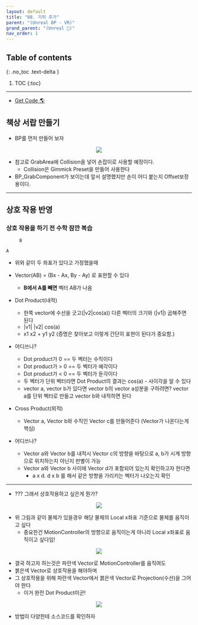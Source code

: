 ```yaml
---
layout: default
title: "08. 기믹 추가"
parent: "(Unreal BP - VR)"
grand_parent: "(Unreal 🚀)"
nav_order: 1
---
```


## Table of contents
{: .no_toc .text-delta }

1. TOC
{:toc}

---

* [Get Code 🌎](https://github.com/Arthur880708/Unreal_VR_Tutorial_1/tree/3)

## 책상 서랍 만들기

* BP를 먼저 만들어 보자

<p align="center">
  <img src="https://taehyungs-programming-blog.github.io/blog/assets/images/unreal/bp-4-vr/bp-vr-8-1.png"/>
</p>

* 참고로 GrabArea에 Collision을 넣어 손잡이로 사용할 예정이다.
    * Collision은 Gimmick Preset을 만들어 사용한다
* BP_GrabComponent가 보이는데 앞서 설명했지만 손이 어디 붙는지 Offset보정용이다.

---

## 상호 작용 반영

### 상호 작용을 하기 전 수학 잠깐 복습

```
     B

A
```

* 위와 같이 두 좌표가 있다고 가정했을때
* Vector(AB) = (Bx - Ax, By - Ay) 로 표현할 수 있다
    * **B에서 A를 빼면** 벡터 AB가 나옴

* Dot Product(내적)
    * 한쪽 vector에 수선을 긋고(|v2|cos(a)) 다른 벡터의 크기와 (|v1|) 곱해주면 된다
    * |v1| |v2| cos(a)
    * x1 x2 + y1 y2 (증명은 찾아보고 이렇게 간단히 표현이 된다가 중요함.)
* 어디쓰나?
    * Dot product가 0 == 두 벡터는 수직이다
    * Dot product가 > 0 == 두 벡터가 예각이다
    * Dot product가 < 0 == 두 벡터가 둔각이다
    * 두 벡터가 단위 벡터라면 Dot Product의 결과는 cos(a) - 사이각을 알 수 있다
    * vector a, vector b가 있다면 vector b의 vector a성분을 구하려면? vector a를 단위 벡터로 만들고 vector b와 내적하면 된다
* Cross Product(외적)
  * Vector a, Vector b와 수직인 Vector c를 만들어준다 (Vector가 나온다는게 핵심)
* 어디쓰나?
  * Vector a와 Vector b를 내적시 Vector c의 방향을 바탕으로 a, b가 시계 방향으로 위치하는지 아닌지 판별이 가능
  * Vector a와 Vector b 사이에 Vector d가 포함되어 있는지 확인하고자 한다면
    * a x d. d x b 를 해서 같은 방향을 가리키는 벡터가 나오는지 확인

---

* ??? 그래서 상호작용하고 싶은게 뭔가?

<p align="center">
  <img src="https://taehyungs-programming-blog.github.io/blog/assets/images/unreal/bp-4-vr/bp-vr-8-2.png"/>
</p>

* 위 그림과 같이 물체가 있을경우 해당 물체의 Local x좌표 기준으로 물체를 움직이고 싶다
    * 중요한건 MotionController의 방향으로 움직이는게 아니라 Local x좌표로 움직이고 싶다임!

<p align="center">
  <img src="https://taehyungs-programming-blog.github.io/blog/assets/images/unreal/bp-4-vr/bp-vr-8-3.png"/>
</p>

* 결국 하고자 하는것은 파란색 Vector로 MotionController를 움직여도
* 붉은색 Vector로 상호작용을 해야하며
* 그 상호작용을 위해 파란색 Vector에서 붉은색 Vector로 Projection(수선)을 그어야 한다
    * 이거 완전 Dot Product이군!

<p align="center">
  <img src="https://taehyungs-programming-blog.github.io/blog/assets/images/unreal/bp-4-vr/bp-vr-8-4.png"/>
</p>

* 방법이 다양한테 소스코드를 확인하자